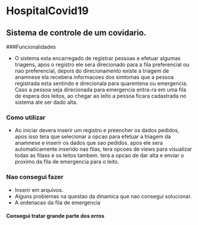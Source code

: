 # HospitalCovid19

## Sistema de controle de um covidario.

###Funcionalidades
  - O sistema esta encarregado de registrar pessoas e efetuar algumas triagens, apos o registro ele sera direcionado para a fila preferencial ou nao preferencial, 
depois do direcionamento existe a triagem de anamnese ela recebera informacoes dos simtomas que a pessoa registrada esta sentindo e direcionala para quarentena ou emergencia.
Caso a pessoa seja direcionada para emergencia entra-ra em uma fila de espera dos leitos, ao chegar ao leito a pessoa ficara cadastrada no sistema ate ser dado alta.


###  Como utilizar
 - Ao iniciar devera inserir um registro e preencher os dados pedidos, apos isso tera que selecionar a opcao para efetuar a triagem da anamnese e inserir os dados que
 sao pedidos. apos ele sera automaticamente inserido nas filas, tera opcoes de views para visualizar todas as filass e os leitos tambem. tera a opcao de dar alta e enviar o 
 proximo da fila de emergencia para o leito.
 
 ### Nao consegui fazer
 
  - Inserir em arquivos.
  - Alguns problemas na questao da dinamica que nao consegui solucionar.
  - A ordenacao da fila de emergencia
  
  
#### Consegui tratar grande parte dos erros
 
